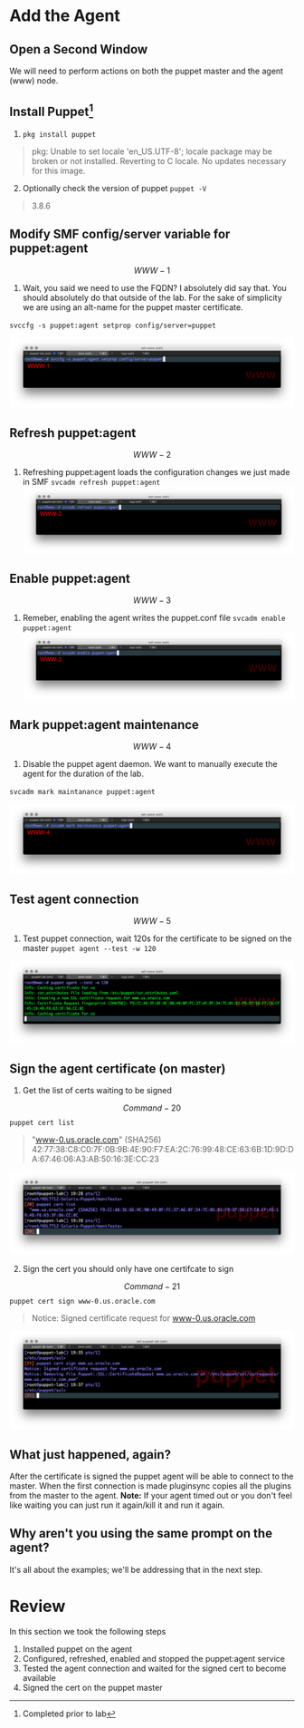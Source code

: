 # Add the Agent

## Open a Second Window

We will need to perform actions on both the puppet master and the agent \(www\) node.

## Install Puppet[^1]

1. `pkg install puppet`

  > pkg: Unable to set locale 'en\_US.UTF-8'; locale package may be broken or
  > not installed.  Reverting to C locale.
  > No updates necessary for this image.

2. Optionally check the version of puppet
  `puppet -V`

  > 3.8.6


## Modify SMF config\/server variable for puppet:agent

$$WWW-1$$

1. Wait, you said we need to use the FQDN?  I absolutely did say that. You should absolutely do that outside of the lab. For the sake of simplicity we are using an alt-name for the puppet master certificate.

  `svccfg -s puppet:agent setprop config/server=puppet`

  ![](/images/ADD-WWW-001.png)

## Refresh puppet:agent

$$WWW-2$$

1. Refreshing puppet:agent loads the configuration changes we just made in SMF
  `svcadm refresh puppet:agent`
  ![](/images/ADD-WWW-002.png)

## Enable puppet:agent

$$WWW-3$$

1. Remeber, enabling the agent writes the puppet.conf file
  `svcadm enable puppet:agent`
  ![](/images/ADD-WWW-003.png)

## Mark puppet:agent maintenance

$$WWW-4$$

1. Disable the puppet agent daemon. We want to manually execute the agent for the duration of the lab.

  `svcadm mark maintanance puppet:agent`

  ![](/images/ADD-WWW-004.png)

## Test agent connection

$$WWW-5$$

1. Test puppet connection, wait 120s for the certificate to be signed on the master
  `puppet agent --test -w 120`

  ![](/images/ADD-WWW-005-test.png)

## Sign the agent certificate \(on master\)

1. Get the list of certs waiting to be signed 

  $$Command-20$$
  `puppet cert list`

  > "www-0.us.oracle.com" \(SHA256\) 42:77:38:C8:C0:7F:0B:9B:4E:90:F7:EA:2C:76:99:48:CE:63:6B:1D:9D:DA:67:46:06:A3:AB:50:16:3E:CC:23

  ![](/images/ADD-PUP-020-cert-list.png)

2. Sign the cert you should only have one certifcate to sign

  $$Command-21$$
  `puppet cert sign www-0.us.oracle.com`

  > Notice: Signed certificate request for www-0.us.oracle.com

  ![](/images/ADD-PUP-021-cert-sign.png)


## What just happened, again?

After the certificate is signed the puppet agent will be able to connect to the master. When the first connection is made pluginsync copies all the plugins from the master to the agent.
**Note:** If your agent timed out or you don't feel like waiting you can just run it again\/kill it and run it again.

## Why aren't you using the same prompt on the agent?

It's all about the examples; we'll be addressing that in the next step.

# Review

In this section we took the following steps

1. Installed puppet on the agent
2. Configured, refreshed, enabled and stopped the puppet:agent service
3. Tested the agent connection and waited for the signed cert to become available
4. Signed the cert on the puppet master

[^1]: Completed prior to lab

